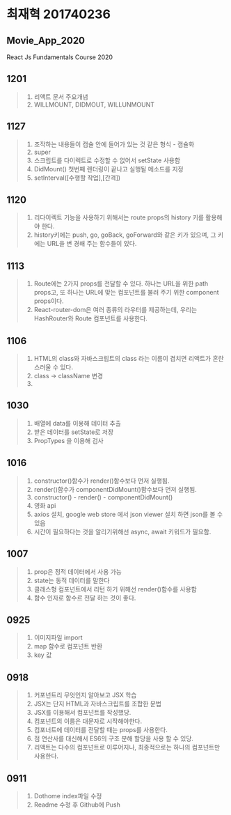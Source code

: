 # 최재혁 201740236
## Movie_App_2020

React Js Fundamentals Course 2020


## 1201
>1. 리액트 문서 주요개념
>2. WILLMOUNT, DIDMOUT, WILLUNMOUNT


## 1127
>1. 조작하는 내용들이 캡슐 안에 들어가 있는 것 같은 형식 - 캡슐화
>2. super
>3. 스크립트를 다이렉트로 수정할 수 없어서 setState 사용함
>4. DidMount() 첫번째 렌더링이 끝나고 실행될 메소드를 지정
>5. setInterval([수행할 작업],[간격]) 


## 1120
>1. 리다이렉트 기능을 사용하기 위해서는 route props의 history 키를 활용해야 한다.
>2. history키에는 push, go, goBack, goForward와 같은 키가 있으며, 그 키에는 URL을 변 경해 주는 함수들이 있다.


## 1113
>1. Route에는 2가지 props를 전달할 수 있다. 하나는 URL을 위한 path props고, 또 하나는 URL에 맞는 컴포넌트를 불러 주기 위한 component props이다.
>2. React-router-dom은 여러 종류의 라우터를 제공하는데, 우리는 HashRouter와 Route 컴포넌트를 사용한다.


## 1106
>1. HTML의 class와 자바스크립트의 class 라는 이름이 겹치면 리액트가 혼란스러울 수 있다.
>2. class -> className 변경
>3.


## 1030
>1. 배열에 data를 이용해 데이터 추출
>2. 받은 데이터를 setState로 저장
>3. PropTypes 을 이용해 검사

## 1016
>1. constructor()함수가 render()함수보다 먼저 실행됨.
>2. render()함수가 componentDidMount()함수보다 먼저 실행됨.
>3. constructor() - render() - componentDidMount()
>4. 영화 api
>5. axios 설치, google web store 에서 json viewer 설치 하면    json를 볼 수 있음
>6. 시간이 필요하다는 것을 알리기위해선 async, await 키워드가 필요함.


## 1007
>1. prop은 정적 데이터에서 사용 가능
>2. state는 동적 데이터를 말한다
>3. 클래스형 컴포넌트에서 리턴 하기 위해선 render()함수를 사용함
>4. 함수 인자로 함수르 전달 하는 것이 좋다.


## 0925
>1. 이미지파일 import
>2. map 함수로 컴포넌트 반환
>3. key 값


## 0918
>1. 커포넌트리 무엇인지 알아보고 JSX 학습
>2. JSX는 단지 HTML과 자바스크립트를 조합한 문법
>3. JSX를 이용해서 컴포넌트를 작성했당.
>4. 컴포넌트의 이름은 대문자로 시작해야한다.
>5. 컴포너트에 데이터를 전달할 때는 props를 사용한다.
>6. 점 연산사를 대신해서 ES6의 구조 분해 할당을 사용 할 수 있당.
>7. 리액트는 다수의 컴포넌트로 이루어지나, 최종적으로는 하나의 컴포넌트만 사용한다.

## 0911
>1. Dothome index파일 수정
>2. Readme 수정 후 Github에 Push
